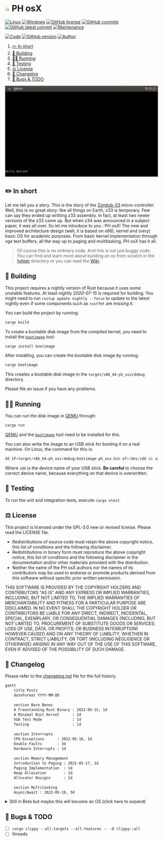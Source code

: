 # <img src="assets/icon.png" alt="icon" width="3%"/> PH osX

[![Linux](https://svgshare.com/i/Zhy.svg)](https://docs.microsoft.com/en-us/windows/wsl/tutorials/gui-apps)
[![Windows](https://svgshare.com/i/ZhY.svg)](https://svgshare.com/i/ZhY.svg)
[![GitHub license](https://img.shields.io/github/license/ThomasByr/ph_osx)](https://github.com/ThomasByr/ph_osx/blob/master/LICENSE)
[![GitHub commits](https://badgen.net/github/commits/ThomasByr/ph_osx)](https://GitHub.com/ThomasByr/ph_osx/commit/)
[![GitHub latest commit](https://badgen.net/github/last-commit/ThomasByr/ph_osx)](https://gitHub.com/ThomasByr/ph_osx/commit/)
[![Maintenance](https://img.shields.io/badge/maintained%3F-yes-green.svg)](https://GitHub.com/ThomasByr/ph_osx/graphs/commit-activity)

[![Code](https://github.com/ThomasByr/ph_osx/actions/workflows/code.yml/badge.svg)](https://github.com/ThomasByr/ph_osx/actions/workflows/code.yml)
[![GitHub version](https://badge.fury.io/gh/ThomasByr%2Fph_osx.svg)](https://github.com/ThomasByr/ph_osx)
[![Author](https://img.shields.io/badge/author-@ThomasByr-blue)](https://github.com/ThomasByr)

1. [✏️ In short](#️-in-short)
2. [🔰 Building](#-building)
3. [👩‍🏫 Running](#-running)
4. [💁 Testing](#-testing)
5. [⚖️ License](#️-license)
6. [🔄 Changelog](#-changelog)
7. [🐛 Bugs & TODO](#-bugs--todo)

![welcome, stranger!](assets/qemu-typing.gif)

## ✏️ In short

Let me tell you a story. This is the story of the [Zorglub-33](https://github.com/sandhose/z33-emulator) micro-controller. Well, this is no great story: like all things on Earth, z33 is temporary. Few can say they ended up writting z33 assembly. In fact, at least two newer versions of the z33 came up. But when z34 was announced in a subject paper, it was all over. So let me introduce to you : PH osX! The new and improved architecture design (well, it is based on x86), kernel and (very) basic OS for academic purposes. From basic kernel implementation through vga text buffers, all the way up to paging and multitasking, PH osX has it all.

> Of course this is no ordinary code. And this is not just buggy code. You can find and learn more about building an os from scratch in the [helper](helper/) directory or you can read the [Wiki](https://github.com/ThomasByr/ph_osx/wiki).

## 🔰 Building

This project requires a nightly version of Rust because it uses some unstable features. At least nightly _2020-07-15_ is required for building. You might need to run `rustup update nightly --force` to update to the latest nightly even if some components such as `rustfmt` are missing it.

You can build the project by running:

```ps1
cargo build
```

To create a bootable disk image from the compiled kernel, you need to install the [`bootimage`] tool:

[`bootimage`]: https://github.com/rust-osdev/bootimage

```ps1
cargo install bootimage
```

After installing, you can create the bootable disk image by running:

```ps1
cargo bootimage
```

This creates a bootable disk image in the `target/x86_64-ph_osx/debug` directory.

Please file an issue if you have any problems.

## 👩‍🏫 Running

You can run the disk image in [QEMU] through:

[qemu]: https://www.qemu.org/

```ps1
cargo run
```

[QEMU] and the [`bootimage`] tool need to be installed for this.

You can also write the image to an USB stick for booting it on a real machine. On Linux, the command for this is:

```ps1
dd if=target/x86_64-ph_osx/debug/bootimage-ph_osx.bin of=/dev/sdX && sync
```

Where `sdX` is the device name of your USB stick. **Be careful** to choose the correct device name, because everything on that device is overwritten.

## 💁 Testing

To run the unit and integration tests, execute `cargo xtest`.

## ⚖️ License

This project is licensed under the GPL-3.0 new or revised license. Please read the LICENSE file.

- Redistributions of source code must retain the above copyright notice, this list of conditions and the following disclaimer.
- Redistributions in binary form must reproduce the above copyright notice, this list of conditions and the following disclaimer in the documentation and/or other materials provided with the distribution.
- Neither the name of the PH osX authors nor the names of its contributors may be used to endorse or promote products derived from this software without specific prior written permission.

THIS SOFTWARE IS PROVIDED BY THE COPYRIGHT HOLDERS AND CONTRIBUTORS "AS IS" AND ANY EXPRESS OR IMPLIED WARRANTIES, INCLUDING, BUT NOT LIMITED TO, THE IMPLIED WARRANTIES OF MERCHANTABILITY AND FITNESS FOR A PARTICULAR PURPOSE ARE DISCLAIMED. IN NO EVENT SHALL THE COPYRIGHT HOLDER OR CONTRIBUTORS BE LIABLE FOR ANY DIRECT, INDIRECT, INCIDENTAL, SPECIAL, EXEMPLARY, OR CONSEQUENTIAL DAMAGES (INCLUDING, BUT NOT LIMITED TO, PROCUREMENT OF SUBSTITUTE GOODS OR SERVICES; LOSS OF USE, DATA, OR PROFITS; OR BUSINESS INTERRUPTION) HOWEVER CAUSED AND ON ANY THEORY OF LIABILITY, WHETHER IN CONTRACT, STRICT LIABILITY, OR TORT (INCLUDING NEGLIGENCE OR OTHERWISE) ARISING IN ANY WAY OUT OF THE USE OF THIS SOFTWARE, EVEN IF ADVISED OF THE POSSIBILITY OF SUCH DAMAGE.

## 🔄 Changelog

Please refer to the [changelog.md](changelog.md) file for the full history.

```mermaid
gantt
    title Posts
    dateFormat YYYY-MM-DD

    section Bare Bones
    A Freestanding Rust Binary : 2022-05-15, 1d
    A Minimal Rust Kernel      : 2d
    VGA Text Mode              : 1d
    Testing                    : 1d

    section Interrupts
    CPU Exceptions      : 2022-05-16, 1d
    Double Faults       : 3d
    Hardware Interrupts : 1d

    section Memory Management
    Introduction to Paging : 2022-05-17, 1d
    Paging Implementation  : 1d
    Heap Allocation        : 1d
    Allocator Designs      : 1d

    section Multitasking
    Async/Await : 2022-05-19, 3d
```

<details>
    <summary>  Still in Beta but maybe this will become an OS (click here to expand) </summary>

**v0.2.0** Memory Management

- paging
- difference between physical and virtual addr
- allocating the heap
- linked list (burps)

**v0.2.1** Multitasking

- async and await features
- implementation of the Future trait

</details>

## 🐛 Bugs & TODO

- [ ] `cargo clippy --all-targets --all-features -- -D clippy::all`
- [ ] threads
